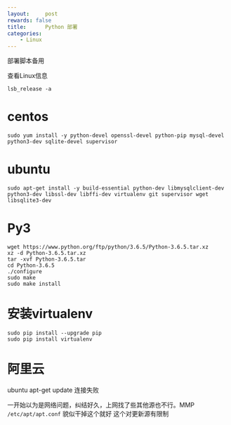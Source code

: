 ```yaml
---
layout:     post
rewards: false
title:      Python 部署
categories:
    - Linux
---
```


部署脚本备用


查看Linux信息
```
lsb_release -a
```

# centos

```shell
sudo yum install -y python-devel openssl-devel python-pip mysql-devel python3-dev sqlite-devel supervisor
```

# ubuntu
```shell
sudo apt-get install -y build-essential python-dev libmysqlclient-dev python3-dev libssl-dev libffi-dev virtualenv git supervisor wget libsqlite3-dev
```


# Py3
```
wget https://www.python.org/ftp/python/3.6.5/Python-3.6.5.tar.xz
xz -d Python-3.6.5.tar.xz
tar -xvf Python-3.6.5.tar
cd Python-3.6.5
./configure
sudo make
sudo make install
```


#  安装virtualenv
```
sudo pip install --upgrade pip
sudo pip install virtualenv
```


# 阿里云
ubuntu apt-get update 连接失败

一开始以为是网络问题，纠结好久，上网找了些其他源也不行。MMP  `/etc/apt/apt.conf` 貌似干掉这个就好 这个对更新源有限制